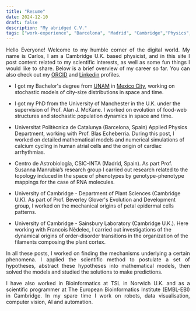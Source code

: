 ```yaml
---
title: "Resume"
date: 2024-12-10
draft: false
description: "My abridged C.V."
tags: ["work-experience", "Barcelona", "Madrid", "Cambridge","Physics","About me"]
---
```


<div style="text-align: justify">

Hello Everyone! Welcome to my humble corner of the digital world. My name is Carlos, I am a Cambridge U.K. based physicist, and in this site I post content related to my scientific interests, as well as some fun things I would like to share. Below is a brief overview of my career so far. You can also check out my 
 <a href="https://orcid.org/0000-0003-0095-566X">ORCID</a> and <a href= "https://linkedin.com/in/carlos-a-lugo-velez">Linkedin</a> profiles. 
</div>

* I got my Bachelor's degree from [UNAM](https://en.wikipedia.org/wiki/National_Autonomous_University_of_Mexico) in [Mexico City](https://en.wikipedia.org/wiki/Mexico_City), working on stochastic models of city-size distributions in space and time. 

* I got my  PhD from the University of Manchester in the U.K. under the supervision of Prof. Alan J. McKane. I worked on evolution of food-web structures and stochastic population dynamics in space and time.

* Universitat Politècnica de Catalunya (Barcelona, Spain) Applied Physics Department, working with Prof. Blas Echeberria. During this post, I worked on detailed mathematical models and numerical simulations of calcium cycling in human atrial cells and the origin of cardiac arrhythmias.

* Centro de Astrobiología, CSIC-INTA (Madrid, Spain). As part Prof. Susanna Manrubia’s research group I carried out research related to the topology induced in the space of phenotypes by genotype-phenotype mappings for the case of RNA molecules.
    
* University of Cambridge - Department of Plant Sciences (Cambridge U.K). As part of Prof. Beverley Glover's Evolution and Development group, I worked on the mechanical origins of petal epidermal cells patterns. 

* University of Cambridge - Sainsbury Laboratory (Cambridge U.K.). Here working with Francois Nèdelec, I carried out investigations of the dynamical origins of order-disorder transitions in the organization of the filaments composing the plant cortex.

<div style="text-align: justify">

In all these posts, I worked on finding the mechanisms underlying a certain phenomena. I applied the scientific method to postulate a set of hypotheses, abstract these hypotheses into mathematical models, then solved the models and studied the solutions to make predictions.

I have also worked in Bioinformatics at TSL in Norwich U.K. and as a scientific programmer at The European Bioinformatics Institute (EMBL-EBI) in Cambridge. In my spare time I work on robots, data visualisation, computer vision, AI and automation.

</div>
